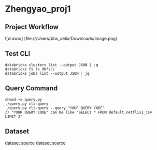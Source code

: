 # Zhengyao_proj1

## Project Workflow
![drawio] (file:///Users/bbs_celia/Downloads/image.png)

## Test CLI
```
databricks clusters list --output JSON | jq
databricks fs ls dbfs:/
databricks jobs list --output JSON | jq
```

## Query Command
```
chmod +x query.py
./query.py cli-query
./query.py cli-query --query "YOUR QUERY CODE"
// "YOUR QUERY CODE" can be like "SELECT * FROM default.netflix1_csv LIMIT 2"
```

## Dataset
[dataset source](https://www.kaggle.com/datasets/jackywang529/michelin-restaurants)
[dataset source](https://www.kaggle.com/datasets/ariyoomotade/netflix-data-cleaning-analysis-and-visualization)